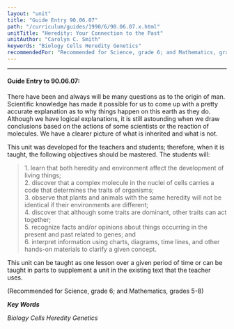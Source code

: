 ```yaml
---
layout: "unit"
title: "Guide Entry 90.06.07"
path: "/curriculum/guides/1990/6/90.06.07.x.html"
unitTitle: "Heredity: Your Connection to the Past"
unitAuthor: "Carolyn C. Smith"
keywords: "Biology Cells Heredity Genetics"
recommendedFor: "Recommended for Science, grade 6; and Mathematics, grades 5-8"
---
```

<body>
<hr/>
 <h4>
  Guide Entry to 90.06.07:
 </h4>
 There have been and always will be many questions as to the origin of man. Scientific knowledge has made it possible for us to come up with a pretty accurate explanation as to why things happen on this earth as they do. Although we have logical explanations, it is still astounding when we draw conclusions based on the actions of some scientists or the reaction of molecules. We have a clearer picture of what is inherited and what is not.
 <p>
  This unit was developed for the teachers and students; therefore, when it is taught, the following objectives should be mastered. The students will:
 </p>
<blockquote>
  <dl>
   <dt>
    1. learn that both heredity and environment affect the development of living things;
    <dt>
     2. discover that a complex molecule in the nuclei of cells carries a code that determines the traits of organisms;
     <dt>
      3. observe that plants and animals with the same heredity will not be identical if their environments are different;
      <dt>
       4. discover that although some traits are dominant, other traits can act together;
       <dt>
        5. recognize facts and/or opinions about things occurring in the present and past related to genes; and
        <dt>
         6. interpret information using charts, diagrams, time lines, and other hands-on materials to clarify a given concept.
        </dt>
       </dt>
      </dt>
     </dt>
    </dt>
   </dt>
  </dl>
 </blockquote>
 This unit can be taught as one lesson over a given period of time or can be taught in parts to supplement a unit in the existing text that the teacher uses.
 <p>
  (Recommended for Science, grade 6; and Mathematics, grades 5-8)
 </p>
<p>
  <b>
   <i>
    Key Words
   </i>
  </b>
  <br/>
 </p>
 <p>
  <i>
   Biology Cells Heredity Genetics
  </i>
 </p>

</body>